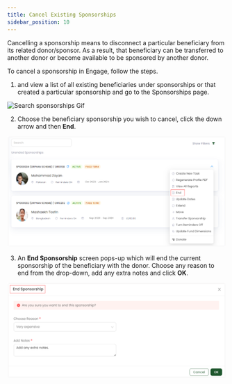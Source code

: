 ```yaml
---
title: Cancel Existing Sponsorships
sidebar_position: 10
---
```


Cancelling a sponsorship means to disconnect a particular beneficiary from its related donor/sponsor. As a result, that beneficiary can be transferred to another donor or become available to be sponsored by another donor.

To cancel a sponsorship in Engage, follow the steps.

1. <K2Link route="" text="Search for a sponsorship" isInternal/> and view a list of all existing beneficiaries under sponsorships or <K2Link route="docs/engage/accounts/searching-accounts/" text="search for an account" isInternal/> that created a particular sponsorship and go to the Sponsorships page.

![Search sponsorships Gif](./search-sponsorship-ways.gif)

2. Choose the beneficiary sponsorship you wish to cancel, click the down arrow and then **End**.

![Click end](./click-end-sponsorship.png)

3. An **End Sponsorship** screen pops-up which will end the current sponsorship of the beneficiary with the donor. Choose any reason to end from the drop-down, add any extra notes and click **OK**.

![Cancel sponsorship screen](./cancel-sponsorship-screen.png)

